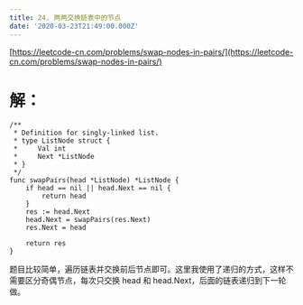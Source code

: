 ```yaml
---
title: 24. 两两交换链表中的节点
date: '2020-03-23T21:49:00.000Z'
---
```


[https://leetcode-cn.com/problems/swap-nodes-in-pairs/](https://leetcode-cn.com/problems/swap-nodes-in-pairs/)

# 解：

    /**
     * Definition for singly-linked list.
     * type ListNode struct {
     *     Val int
     *     Next *ListNode
     * }
     */
    func swapPairs(head *ListNode) *ListNode {
        if head == nil || head.Next == nil {
            return head
        }
        res := head.Next
        head.Next = swapPairs(res.Next)
        res.Next = head
    
        return res
    }

题目比较简单，遍历链表并交换前后节点即可。这里我使用了递归的方式，这样不需要区分奇偶节点，每次只交换 head 和 head.Next，后面的链表递归到下一轮做。
